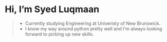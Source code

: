 # Hi, I’m Syed Luqmaan

> - Currently studying Engineering at Univeristy of New Brunswick.
> - I know my way around python pretty well and I'm always looking forward to picking up new skills.

